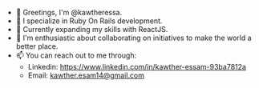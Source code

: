 - 👋 Greetings, I'm @kawtheressa.
- 👀 I specialize in Ruby On Rails development.
- 🌱 Currently expanding my skills with ReactJS.
- 💞️ I'm enthusiastic about collaborating on initiatives to make the world a better place.
- 📫 You can reach out to me through:
  - Linkedin: https://www.linkedin.com/in/kawther-essam-93ba7812a
  - Email: kawther.esam14@gmail.com


<!---
kawtheressammahmoud/kawtheressammahmoud is a ✨ special ✨ repository because its `README.md` (this file) appears on your GitHub profile.
You can click the Preview link to take a look at your changes.
--->
